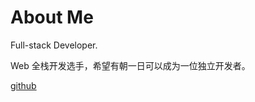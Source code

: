 # About Me

Full-stack Developer.

Web 全栈开发选手，希望有朝一日可以成为一位独立开发者。

[github](https://www.github.com/iHeyTang)
